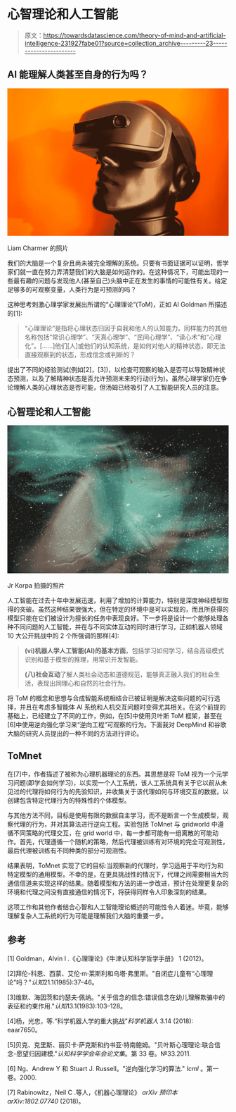 # 心智理论和人工智能

> 原文：<https://towardsdatascience.com/theory-of-mind-and-artificial-intelligence-231927fabe01?source=collection_archive---------23----------------------->

## AI 能理解人类甚至自身的行为吗？

![](img/047d8ec0eb1f33da59a70eba884e3dd5.png)

Liam Charmer 的照片

我们的大脑是一个复杂且尚未被完全理解的系统。只要有书面证据可以证明，哲学家们就一直在努力弄清楚我们的大脑是如何运作的。在这种情况下，可能出现的一些最有趣的问题与发现他人(甚至自己)头脑中正在发生的事情的可能性有关。给定足够多的可观察变量，人类行为是可预测的吗？

这种思考刺激心理学家发展出所谓的“心理理论”(ToM)，正如 AI Goldman 所描述的[1]:

> “心理理论”是指将心理状态归因于自我和他人的认知能力。同样能力的其他名称包括“常识心理学”、“天真心理学”、“民间心理学”、“读心术”和“心理化”。[……]他们[人]或他们的认知系统，是如何对他人的精神状态，即无法直接观察到的状态，形成信念或判断的？

提出了不同的经验测试(例如[2]，[3])，以检查可观察的输入是否可以导致精神状态预测，以及了解精神状态是否允许预测未来的行动(行为)。虽然心理学家仍在争论理解人类的心理状态是否可能，但汤姆已经吸引了人工智能研究人员的注意。

## 心智理论和人工智能

![](img/f79f91dfa7124b971abd8b7aa7bcd493.png)

Jr Korpa 拍摄的照片

人工智能在过去十年中发展迅速，利用了增加的计算能力，特别是深度神经模型取得的突破。虽然这种结果很强大，但在特定的环境中是可以实现的，而且所获得的模型只能在它们被设计为擅长的任务中表现良好。下一步将是设计一个能够处理各种不同问题的人工智能，并在与不同实体互动的同时进行学习，正如机器人领域 10 大公开挑战中的 2 个所强调的那样[4]:

> **(vi)机器人学人工智能(AI)的基本方面**，包括学习如何学习，结合高级模式识别和基于模型的推理，用常识开发智能。
> 
> **(八)社会互动**了解人类社会动态和道德规范，能够真正融入我们的社会生活，表现出同理心和自然的社会行为。

将 ToM 的概念和思想与合成智能系统相结合已被证明是解决这些问题的可行选择，并且在考虑多智能体 AI 系统和人机交互问题时变得尤其相关。在这个前提的基础上，已经建立了不同的工作，例如，在[5]中使用贝叶斯 ToM 框架，甚至在[6]中使用逆向强化学习来“逆向工程”可观察的行为。下面我对 DeepMind 和谷歌大脑的研究人员提出的一种不同的方法进行评论。

## ToMnet

在[7]中，作者描述了被称为心理机器理论的东西。其思想是将 ToM 视为一个元学习问题(即学会如何学习)，以实现一个人工系统，该人工系统具有关于它以前从未见过的代理将如何行为的先验知识，并收集关于该代理如何与环境交互的数据，以创建包含特定代理行为的特殊性的个体模型。

与其他方法不同，目标是使用有限的数据自主学习，而不是断言一个生成模型，观察代理的行为，并对其算法进行逆向工程。实验包括 ToMnet 与 gridworld 中遵循不同策略的代理交互，在 grid world 中，每一步都可能有一组离散的可能动作。首先，代理遵循一个随机的策略，然后代理被训练有对环境的完全可观测性，最后代理被训练有不同种类的部分可观测性。

结果表明，ToMnet 实现了它的目标:当观察新的代理时，学习适用于平均行为和特定模型的通用模型。不幸的是，在更具挑战性的情况下，代理之间需要相当大的通信信道来实现这样的结果。随着模型和方法的进一步改进，预计在处理更复杂的环境和代理之间没有直接通信的情况下，将获得同样令人印象深刻的结果。

这项工作和其他作者结合心智和人工智能理论概述的可能性令人着迷。毕竟，能够理解复杂人工系统的行为可能是理解我们大脑的重要一步。

## 参考

[1] Goldman，Alvin I .《心理理论》《牛津认知科学哲学手册》 1 (2012)。

[2]拜伦-科恩、西蒙、艾伦·m·莱斯利和乌塔·弗里斯。"自闭症儿童有“心理理论”吗？"*认知*21.1(1985):37–46。

[3]维默、海因茨和约瑟夫·佩纳。"关于信念的信念:错误信念在幼儿理解欺骗中的表征和约束作用."*认知*13.1(1983):103–128。

[4]杨，光忠，等.“科学机器人学的重大挑战”*科学机器人* 3.14 (2018): eaar7650。

[5]贝克、克里斯、丽贝卡·萨克斯和约书亚·特南鲍姆。"贝叶斯心理理论:联合信念-愿望归因建模."*认知科学学会年会论文集*。第 33 卷。№33.2011.

[6] Ng、Andrew Y 和 Stuart J. Russell。"逆向强化学习的算法." *Icml* 。第一卷。2000.

[7] Rabinowitz，Neil C .等人，《机器心理理论》 *arXiv 预印本 arXiv:1802.07740* (2018)。